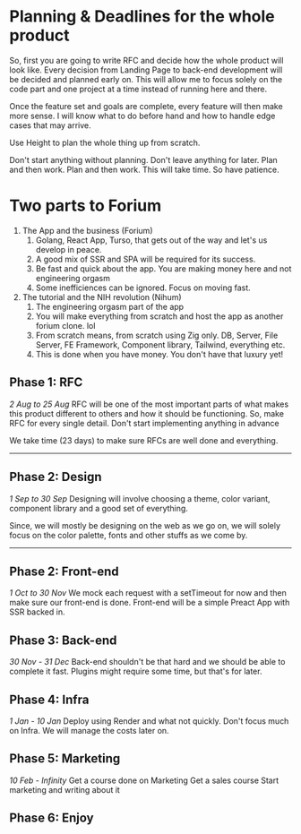 # Planning & Deadlines for the whole product

So, first you are going to write RFC and decide how the whole product will look like. Every decision from Landing Page to back-end development will be decided and planned early on.
This will allow me to focus solely on the code part and one project at a time instead of running here and there.

Once the feature set and goals are complete, every feature will then make more sense. I will know what to do before hand and how to handle edge cases that may arrive.

Use Height to plan the whole thing up from scratch.

Don't start anything without planning. Don't leave anything for later. Plan and then work. Plan and then work. This will take time. So have patience.

# Two parts to Forium

1. The App and the business (Forium)
	1. Golang, React App, Turso, that gets out of the way and let's us develop in peace.
	2. A good mix of SSR and SPA will be required for its success.
	3. Be fast and quick about the app. You are making money here and not engineering orgasm
	4. Some inefficiences can be ignored. Focus on moving fast.
2. The tutorial and the NIH revolution (Nihum)
	1. The engineering orgasm part of the app
	2. You will make everything from scratch and host the app as another forium clone. lol
	3. From scratch means, from scratch using Zig only. DB, Server, File Server, FE Framework, Component library, Tailwind, everything etc.
	4. This is done when you have money. You don't have that luxury yet!

## Phase 1: RFC 
*2 Aug to 25 Aug*
RFC will be one of the most important parts of what makes this product different to others and how it should be functioning. So, make RFC for every single detail. Don't start implementing anything in advance

We take time (23 days) to make sure RFCs are well done and everything.

---

## Phase 2: Design
*1 Sep to 30 Sep*
Designing will involve choosing a theme, color variant, component library and a good set of everything.

Since, we will mostly be designing on the web as we go on, we will solely focus on the color palette, fonts and other stuffs as we come by.

---

## Phase 2: Front-end
*1 Oct to 30 Nov*
We mock each request with a setTimeout for now and then make sure our front-end is done. Front-end will be a simple Preact App with SSR backed in.

## Phase 3: Back-end
*30 Nov - 31 Dec*
Back-end shouldn't be that hard and we should be able to complete it fast. Plugins might require some time, but that's for later.

## Phase 4: Infra
*1 Jan - 10 Jan*
Deploy using Render and what not quickly. Don't focus much on Infra. We will manage the costs later on.

## Phase 5: Marketing
*10 Feb - Infinity*
Get a course done on Marketing
Get a sales course
Start marketing and writing about it

## Phase 6: Enjoy
